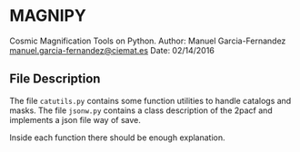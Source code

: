 # MAGNIPY

Cosmic Magnification Tools on Python.
Author: Manuel Garcia-Fernandez <manuel.garcia-fernandez@ciemat.es>
Date: 02/14/2016

## File Description

The file `catutils.py` contains some function utilities to handle catalogs and masks.
The file `jsonw.py` contains a class description of the 2pacf and implements a json file way of save.

Inside each function there should be enough explanation.
